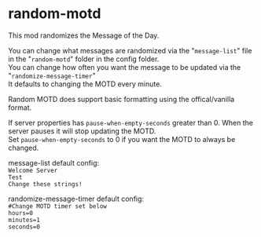 # random-motd
This mod randomizes the Message of the Day.  

You can change what messages are randomized via the "`message-list`" file in the "`random-motd`" folder in the config folder.  
You can change how often you want the message to be updated via the "`randomize-message-timer`"   
It defaults to changing the MOTD every minute.  

Random MOTD does support basic formatting using the offical/vanilla format.  

If server properties has `pause-when-empty-seconds` greater than 0. When the server pauses it will stop updating the MOTD.  
Set `pause-when-empty-seconds` to 0 if you want the MOTD to always be changed.  

message-list default config:  
  `Welcome Server`  
  `Test`  
  `Change these strings!`  

randomize-message-timer default config:  
  `#Change MOTD timer set below`  
  `hours=0`  
  `minutes=1`  
  `seconds=0`  



